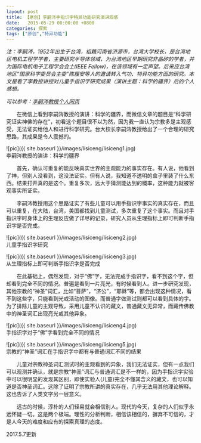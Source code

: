 ```yaml
---
layout: post
title: 【原创】李嗣涔手指识字特异功能研究演讲观感
date:   2015-05-29 00:00:00 +0800
categories: 探索
tags: ["原创","特异功能"]
---
```

*注：李嗣涔，1952年出生于台湾，祖籍河南省济源市，台湾大学校长，是台湾地区电机工程学学者，主要研究半导体领域，为台湾地区早期研究非晶矽的学者，并为国际电机电子工程学会会士(IEEE Fellow)，在该领域有一定声望。后来应台湾地区“国家科学委员会主委”陈履安等人的邀请转入气功、特异功能方面的研究。本文是看了李教授讲授对儿童手指识字研究成果（演讲主题：科学的疆界）后的个人感想。*

*可以参考：[李嗣涔教授个人网页](http://sclee.ee.ntu.edu.tw/)*

　　在微信上看到李嗣涔教授的演讲：科学的疆界，而微信文章的题目是“科学研究证实神佛的存在”，初看这个题目很不以为然，因为我一直认为宗教多是主观感受，无法证实给他人和进行科学研究。台大校长李嗣涔教授给出了一个合理的研究思路，其成果是令人震撼的。

![pic]({{ site.baseurl }}/images/lisiceng/lisiceng1.jpg)<br>
李嗣涔教授的演讲：科学的疆界

　　首先，确认可重复的能反映真实世界的主观能力的事实存在。有人说，他看到了神，但别人没看到，这没法证实。但有人说，我知道不透明的盒子里装了什么东西。结果打开真的是这个。重复多次，远大于猜测能达到的概率，这种能力就被客观事实所证实。

　　李嗣涔教授用这个思路证实了有些儿童可以用手指识字事实的真实存在，而且可以重复，在大陆，台湾，美国都找到儿童测试，多次重复了这个事实。而且对手指识字时身体上的生理反应做了详尽的记录，研究人员从生理指标上即可判断手指识字是否完成。

![pic]({{ site.baseurl }}/images/lisiceng/lisiceng2.jpg)<br>
儿童手指识字研究

![pic]({{ site.baseurl }}/images/lisiceng/lisiceng3.jpg)<br>
从生理指标上即可判断手指识字是否完成

　　在此基础上，偶然发现，对于“佛”字，无法完成手指识字，看不到这个字，但却看到完全不同的情况。普遍是看到一片亮光，有时候看到人。进一步研究发现，其他宗教的“神圣”词汇，比如“菩萨”，“济公”，“耶稣”等，都会出现这种情况，看不到这些字，只能看到光或活动的图像。而普通字做测试则都可以看到具体的字。为了排除儿童的主观导致，采用儿童不认识的藏文，普通藏文无异常，而藏传佛教中的神圣词汇出现亮光或其他异象。

![pic]({{ site.baseurl }}/images/lisiceng/lisiceng4.jpg)<br>
手指识字对于“佛”字看到完全不同的情况

![pic]({{ site.baseurl }}/images/lisiceng/lisiceng5.jpg)<br>
宗教的“神圣”词汇在手指识字中都有与普通词汇不同的结果

　　儿童对宗教神圣词汇测试时的主观看到的异象，我们无法证实，但有一点我们可以观测并确认，就是宗教“神圣”词汇与普通词汇是不一样的，因为手指识字实验中可以很明显的发现其区别，即使实验人(儿童)完全不懂其含义的藏文，也可以知道是否神圣词汇。这除了证明了宗教所讲的真实存在，几乎无法用其他理论解释。这也告诉了人类文字另一层意义。

　　远古的时候，淳朴的人们轻易就会相信别人。现代的今天，复杂的人们似乎永远怀疑一切。这是两个极端。理性的分析判断，相信该相信的，摒弃不可信的，才是人今天的难度和应有的探索真理的态度。

2017.5.7更新
